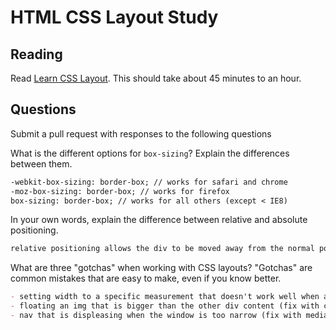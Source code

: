 # HTML CSS Layout Study

## Reading

Read [Learn CSS Layout](http://learnlayout.com). This should take about 45
 minutes to an hour.

## Questions

Submit a pull request with responses to the following questions

What is the different options for `box-sizing`? Explain the differences between
 them.

```md
-webkit-box-sizing: border-box; // works for safari and chrome
-moz-box-sizing: border-box; // works for firefox
box-sizing: border-box; // works for all others (except < IE8)
```

In your own words, explain the difference between relative and absolute
 positioning.

```md
relative positioning allows the div to be moved away from the normal position but will move relative to the div it is in. an absolute div is put in a specific spot within its parent and will not move.
```

What are three "gotchas" when working with CSS layouts? "Gotchas" are common
 mistakes that are easy to make, even if you know better.

```md
- setting width to a specific measurement that doesn't work well when a window is too small (use max-width instead)
- floating an img that is bigger than the other div content (fix with clearfix)
- nav that is displeasing when the window is too narrow (fix with media queries)
```
